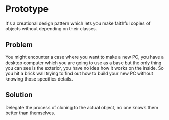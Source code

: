 # Prototype

It's a creational design pattern which lets you make faithful copies of objects without depending on their classes.

## Problem

You might encounter a case where you want to make a new PC, you have a desktop computer which you are going to use as a base but the only thing you can see is the exterior, you have no idea how it works on the inside. So you hit a brick wall trying to find out how to build your new PC without knowing those specifics details.

## Solution

Delegate the process of cloning to the actual object, no one knows them better than themselves.
